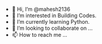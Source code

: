 - 👋 Hi, I’m @mahesh2136
- 👀 I’m interested in Building Codes.
- 🌱 I’m currently learning Python.
- 💞️ I’m looking to collaborate on ...
- 📫 How to reach me ...

<!---
mahesh2136/mahesh2136 is a ✨ special ✨ repository because its `README.md` (this file) appears on your GitHub profile.
You can click the Preview link to take a look at your changes.
--->
